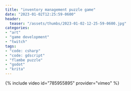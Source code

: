 ```yaml
---
title: "inventory management puzzle game"
date: "2023-01-02T12:25:59-0600"
header:
  teaser: "/assets/thumbs/2023-01-02-12-25-59-0600.jpg"
categories:
- "art"
- "game development"
- "twitch"
tags:
- "code: csharp"
- "code: gdscript"
- "flambe puzzle"
- "godot"
- "krita"
---
```

{% include video id="785955895" provider="vimeo" %}
